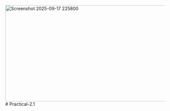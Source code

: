 <img width="1341" height="305" alt="Screenshot 2025-09-17 225800" src="https://github.com/user-attachments/assets/c6a6c0ad-141d-421b-9f69-2a1bede6bfe1" />
# Practical-2.1
